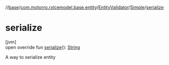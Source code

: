 //[base](../../../../index.md)/[com.motorro.rxlcemodel.base.entity](../../index.md)/[EntityValidator](../index.md)/[Simple](index.md)/[serialize](serialize.md)

# serialize

[jvm]\
open override fun [serialize](serialize.md)(): [String](https://kotlinlang.org/api/latest/jvm/stdlib/kotlin/-string/index.html)

A way to serialize entity
